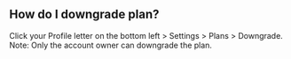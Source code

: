 ## How do I downgrade plan?

Click your Profile letter on the bottom left > Settings > Plans > Downgrade.
Note: Only the account owner can downgrade the plan.
